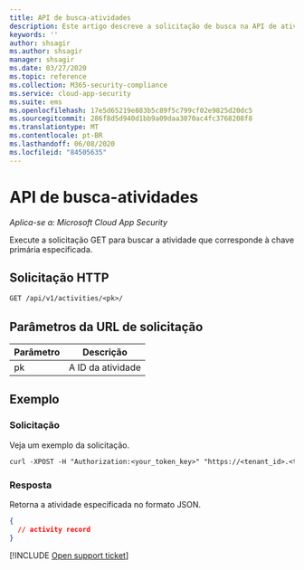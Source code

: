 ```yaml
---
title: API de busca-atividades
description: Este artigo descreve a solicitação de busca na API de atividades do Cloud App Security.
keywords: ''
author: shsagir
ms.author: shsagir
manager: shsagir
ms.date: 03/27/2020
ms.topic: reference
ms.collection: M365-security-compliance
ms.service: cloud-app-security
ms.suite: ems
ms.openlocfilehash: 17e5d65219e883b5c89f5c799cf02e9825d20dc5
ms.sourcegitcommit: 286f8d5d940d1bb9a09daa3070ac4fc3768208f8
ms.translationtype: MT
ms.contentlocale: pt-BR
ms.lasthandoff: 06/08/2020
ms.locfileid: "84505635"
---
```

# <a name="fetch---activities-api"></a>API de busca-atividades

*Aplica-se a: Microsoft Cloud App Security*

Execute a solicitação GET para buscar a atividade que corresponde à chave primária especificada.

## <a name="http-request"></a>Solicitação HTTP

```rest
GET /api/v1/activities/<pk>/
```

## <a name="request-url-parameters"></a>Parâmetros da URL de solicitação

| Parâmetro | Descrição |
| --- | --- |
| pk | A ID da atividade |

## <a name="example"></a>Exemplo

### <a name="request"></a>Solicitação

Veja um exemplo da solicitação.

```rest
curl -XPOST -H "Authorization:<your_token_key>" "https://<tenant_id>.<tenant_region>.contoso.com/api/v1/activities/<pk>/"
```

### <a name="response"></a>Resposta

Retorna a atividade especificada no formato JSON.

```json
{
  // activity record
}
```

[!INCLUDE [Open support ticket](includes/support.md)]
